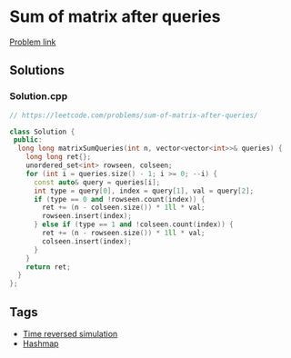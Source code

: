 # Sum of matrix after queries

[Problem link](https://leetcode.com/problems/sum-of-matrix-after-queries/)

## Solutions


### Solution.cpp
```cpp
// https://leetcode.com/problems/sum-of-matrix-after-queries/

class Solution {
 public:
  long long matrixSumQueries(int n, vector<vector<int>>& queries) {
    long long ret{};
    unordered_set<int> rowseen, colseen;
    for (int i = queries.size() - 1; i >= 0; --i) {
      const auto& query = queries[i];
      int type = query[0], index = query[1], val = query[2];
      if (type == 0 and !rowseen.count(index)) {
        ret += (n - colseen.size()) * 1ll * val;
        rowseen.insert(index);
      } else if (type == 1 and !colseen.count(index)) {
        ret += (n - rowseen.size()) * 1ll * val;
        colseen.insert(index);
      }
    }
    return ret;
  }
};
```
## Tags

* [Time reversed simulation](/README.md#Time_reversed_simulation)
* [Hashmap](/README.md#Hashmap)
